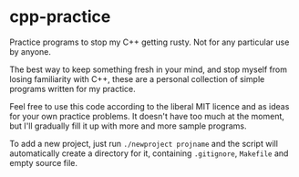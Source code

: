 cpp-practice
============

Practice programs to stop my C++ getting rusty. Not for any particular use by anyone.

The best way to keep something fresh in your mind, and stop myself from losing familiarity with C++, these are a personal collection of simple programs written for my practice.

Feel free to use this code according to the liberal MIT licence and as ideas for your own practice problems. It doesn't have too much at the moment, but I'll gradually fill it up with more and more sample programs.

To add a new project, just run `./newproject projname` and the script will automatically create a directory for it, containing `.gitignore`, `Makefile` and empty source file.
